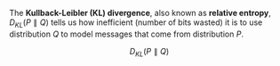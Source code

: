 The **Kullback-Leibler (KL) divergence**, also known as **relative entropy**, $D_{KL}(P \parallel Q)$ tells us how inefficient (number of bits wasted) it is to use distribution $Q$ to model messages that come from distribution $P$.

$$
D_{KL}(P \parallel Q)
$$